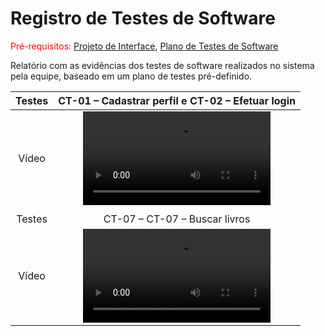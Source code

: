 # Registro de Testes de Software

<span style="color:red">Pré-requisitos: <a href="3-Projeto de Interface.md"> Projeto de Interface</a></span>, <a href="8-Plano de Testes de Software.md"> Plano de Testes de Software</a>

Relatório com as evidências dos testes de software realizados no sistema pela equipe, baseado em um plano de testes pré-definido.

| Testes 	| CT-01 – Cadastrar perfil e CT-02 – Efetuar login	|
|:---:	|:---:	|
|	Vídeo 	| <video src="https://user-images.githubusercontent.com/81396458/167744526-c554da2e-b6f0-4b64-8834-175ce31cc208.mp4"> |
|  	|  	|
| Testes 	| CT-07 – CT-07 – Buscar livros	|
|	Vídeo 	| <video src="https://user-images.githubusercontent.com/81396458/167744940-606c995f-47b3-4ebd-8086-d1ddc04e76f7.mp4"> |
